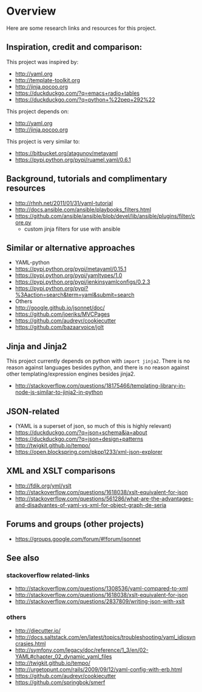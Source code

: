 # Overview

Here are some research links and resources for this project.

## Inspiration, credit and comparison:

This project was inspired by: 

* http://yaml.org
* http://template-toolkit.org
* http://jinja.pocoo.org
* https://duckduckgo.com/?q=emacs+radio+tables
* https://duckduckgo.com/?q=python+%22pep+292%22

This project depends on:

* http://yaml.org
* http://jinja.pocoo.org

This project is very similar to:

* https://bitbucket.org/atagunov/metayaml
* https://pypi.python.org/pypi/ruamel.yaml/0.6.1

## Background, tutorials and complimentary resources
* http://rhnh.net/2011/01/31/yaml-tutorial
* http://docs.ansible.com/ansible/playbooks_filters.html
* https://github.com/ansible/ansible/blob/devel/lib/ansible/plugins/filter/core.py
  * custom jinja filters for use with ansible

## Similar or alternative approaches 
* YAML-python
* https://pypi.python.org/pypi/metayaml/0.15.1
* https://pypi.python.org/pypi/yamltypes/1.0
* https://pypi.python.org/pypi/jenkinsyamlconfigs/0.2.3
* https://pypi.python.org/pypi?%3Aaction=search&term=yaml&submit=search
* Others
* http://google.github.io/jsonnet/doc/
* https://github.com/joeriks/MVCPages
* https://github.com/audreyr/cookiecutter
* https://github.com/bazaarvoice/jolt

## Jinja and Jinja2

This project currently depends on python with `import jinja2`. 
There is no reason against languages besides python, and there is no reason against other templating/expression engines besides jinja2.

* http://stackoverflow.com/questions/18175466/templating-library-in-node-js-similar-to-jinja2-in-python

## JSON-related

* (YAML is a superset of json, so much of this is highly relevant)
* https://duckduckgo.com/?q=json+schema&ia=about
* https://duckduckgo.com/?q=json+design+patterns
* http://twigkit.github.io/tempo/
* https://open.blockspring.com/pkpp1233/xml-json-explorer

## XML and XSLT comparisons

* http://fdik.org/yml/yslt
* http://stackoverflow.com/questions/1618038/xslt-equivalent-for-json
* http://stackoverflow.com/questions/561286/what-are-the-advantages-and-disadvantes-of-yaml-vs-xml-for-object-graph-de-seria

## Forums and groups (other projects)

* https://groups.google.com/forum/#!forum/jsonnet

## See also

### stackoverflow related-links

* http://stackoverflow.com/questions/1308536/yaml-compared-to-xml
* http://stackoverflow.com/questions/1618038/xslt-equivalent-for-json
* http://stackoverflow.com/questions/2837809/writing-json-with-xslt

### others
* http://diecutter.io/
* http://docs.saltstack.com/en/latest/topics/troubleshooting/yaml_idiosyncrasies.html
* http://symfony.com/legacy/doc/reference/1_3/en/02-YAML#chapter_02_dynamic_yaml_files
* http://twigkit.github.io/tempo/
* http://urgetopunt.com/rails/2009/09/12/yaml-config-with-erb.html
* https://github.com/audreyr/cookiecutter
* https://github.com/springbok/smerf


